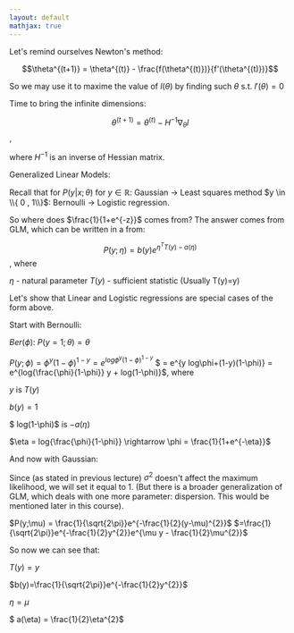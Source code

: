 ```yaml
---
layout: default
mathjax: true
---
```


Let's remind ourselves Newton's method:

$$\theta^{(t+1)} = \theta^{(t)} - \frac{f(\theta^{(t)})}{f'(\theta^{(t)})}$$

So we may use it to maxime the value of $l(\theta)$ by finding such $\theta$ s.t. $l'(\theta) = 0$

Time to bring the infinite dimensions:

$$\theta^{(t+1)} = \theta^{(t)} - H^{-1}\nabla_{\theta}l$$,

where $H^{-1}$ is an inverse of Hessian matrix.

Generalized Linear Models:

Recall that for $P(y\vert x;\theta)$ for $y \in \mathbb{R}$: Gaussian -> Least squares method 
$y \in \\{ 0 , 1\\}$: Bernoulli -> Logistic regression.

So where does $\frac{1}{1+e^{-z}}$ comes from? The answer comes from GLM, which can be written in a from:

$$P(y;\eta) = b(y) e^{\eta^{T}T(y) - a(\eta)}$$, where

$\eta$ - natural parameter
$T(y)$ - sufficient statistic (Usually T(y)=y)

Let's show that Linear and Logistic regressions are special cases of the form above.

Start with Bernoulli:

$Ber(\phi)$: $P(y=1; \theta) = \theta$

$P(y;\phi) = \phi^{y}(1-\phi)^{1-y} = e^{log\phi^{y}(1-\phi)^{1-y}}$
$ = e^{y log\phi+(1-y)(1-\phi)} = e^{log{\frac{\phi}{1-\phi}} y + log(1-\phi)}$, where

$y$ is $T(y)$

$b(y)=1$ 

$ log(1-\phi)$ is $-a(\eta)$

$\eta = log{\frac{\phi}{1-\phi}} \rightarrow \phi = \frac{1}{1+e^{-\eta}}$

And now with Gaussian:

Since (as stated in previous lecture) $\sigma^{2}$ doesn't affect the maximum likelihood, we will set it equal to 1. (But there is a broader generalization of GLM, which deals with one more parameter: dispersion. This would be mentioned later in this course).

$P(y;\mu) = \frac{1}{\sqrt{2\pi}}e^{-\frac{1}{2}(y-\mu)^{2}}$ 
$=\frac{1}{\sqrt{2\pi}}e^{-\frac{1}{2}y^{2}}e^{\mu y - \frac{1}{2}\mu^{2}}$

So now we can see that:

$T(y) = y$

$b(y)=\frac{1}{\sqrt{2\pi}}e^{-\frac{1}{2}y^{2}}$ 

$\eta = \mu$

$ a(\eta) = \frac{1}{2}\eta^{2}$








